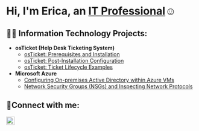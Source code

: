 <h1>Hi, I'm Erica, an <a href="https://linkedin.com/in/erica-kilgore">IT Professional</a>☺</h1>

<h2>👨‍💻 Information Technology Projects:</h2>

- <b>osTicket (Help Desk Ticketing System)</b>
  - [osTicket: Prerequisites and Installation](https://github.com/ericakilgore/osticket-prereqs)
  - [osTicket: Post-Installation Configuration](https://github.com/ericakilgore/post-install-config)
  - [osTicket: Ticket Lifecycle Examples](https://github.com/ericakilgore/ticket-lifecycle)
- <b>Microsoft Azure</b>
  - [Configuring On-premises Active Directory within Azure VMs](https://github.com/ericakilgore/configure-ad)
  - [Network Security Groups (NSGs) and Inspecting Network Protocols](https://github.com/ericakilgore/azure-network-protocols)

<h2>🤳Connect with me:</h2>


[<img align="left" alt="Josh | LinkedIn" width="22px" src="https://cdn.jsdelivr.net/npm/simple-icons@v3/icons/linkedin.svg" />][linkedin]


[linkedin]: https://linkedin.com/in/erica-kilgore
